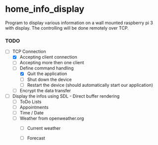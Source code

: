 # home_info_display

Program to display various information on a wall mounted raspberry pi 3 with display.
The controlling will be done remotely over TCP.

### TODO
- [ ] TCP Connection
    - [x] Accepting client connection
    - [ ] Accepting more then one client
    - [ ] Define command handling
        - [x] Quit the application
        - [ ] Shut down the device
        - [ ] Restart the device (should automatically start our application)
    - [ ] Encrypt the data transfer
- [ ] Display the infos using SDL - Direct buffer rendering
    - [ ] ToDo Lists
    - [ ] Appointments
    - [ ] Time / Date
    - [ ] Weather from openweather.org
        - [ ] Current weather
        - [ ] Forecast

